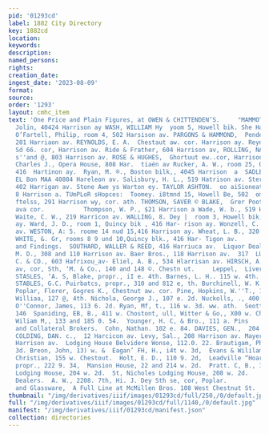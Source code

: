 ```yaml
---
pid: '01293cd'
label: 1882 City Directory
key: 1882cd
location: 
keywords: 
description: 
named_persons: 
rights: 
creation_date: 
ingest_date: '2023-08-09'
format: 
source: 
order: '1293'
layout: cmhc_item
text: 'One Price and Plain Figures, at OWEN & CHITTENDEN’S.     "MAMMOTH STOCKS,  Murphy,
  Jolin, 40424 Harrison ay WASH, WILLIAM Hy  yoom 5, Howell bik. She Harrison av.
  O’Fartell, Philip, room 4, 502 Harsison av. PARGONS & HAMMOND,  Pendery Fenders,
  201 Harriaon av. REYNOLDS, E. A.  Chestaut aw. cor. Harrison ay. Reynolda, JL, B.,
  Sd 66. cor, Harrison av. Ride & Frather, 604 Harrison av, ROLLING, NATHANIE  room
  s''and @, 803 Harrison av. ROSE & HUGHES,  Ghortuut ew..cor, Harrison av. Rowell,
  Charles J., Opera House, 808 Har.  tiaén av Rucker, A. W., room 25, Quincy bik,
  416  Hartinon ay.  Ryan, M. ®., Boston bilk,, 4045 Harrison  a  SADLER, THOMAS,  ase
  EL Bon MAA 40804 Hareleon av. Salisbury, H. L., 519 Hatrison av. Sterling & Gosa,
  402 Harrigan av. Stone Awe ys Warton ey. TAYLOR ASHTON.  oo aiSioneat. Taylor Woody,
  8 Harrison a. TUmPLoR sHopces:  Toomey. i8tmnd 15, Howell Be, 502  ome ae  ‘Taoten
  ftelss, 291 Harrison wy, cor. ath. THOMSON, SAVER © BLAKE,  Grer Poot Giles, Hartieou
  ava cor.           Thompson, W. P., $21 Harrison a Wade, W. b., S19 Harrigon av.
  Waite, C. W., 219 Harricon av. WALLING, 8. Dey |  room 3, Howell bik, 502 Harrison
  ay. Ward, J. D., room 1, Quincy bik , 416 Har- rison ay. Wonzell, C. H., 805 Harrison
  av. WESTON, A: 5. roome 14 nud 15,416 Harrison ay. Wheat, L. B., 320 Harrison uv.
  WHITE, &. Gr, rooms 8 9 und 10,Quincy blk., 416 Har- Tigon av.           Leather
  and Findings.  SOUTHARD, WALLER & REED, 416 Harriuca av.  Liquor Dealers.  Altman,
  M. D., 308 and 110 Harrison av. Baer Bros., 118 Harrison av.  317  LUM  CONRAD,
  C. & CO., 603 Hafrixou_av- Eliel, A. B., 534 Hlarrisan av. HIRSCH, A. & BRO., “Harrison
  av, cor, Sth, ‘M. & Co., 140 and 148 ©. Chestn ut.     Leppel,  Livery Stables.  AVENUE
  STASLES, ‘A. S, Blake, propr., iI e. 4th. Barnes, L. H.. 115 w. 4th. BLACK HAWK
  STABLES, G.C. Puirbatcs, propr., 310 and 812 e, th. Burchinell, W. K., 6th aw. cor.
  Poplar, Florer, Gogres K., Chestnut aw. cor. Pine, Hopkins, W.''T., 119 ¢. 3d. Irvine,
  Williaa, 127 @, 4th. Nichola, George J., 107 e. 2d. Nuckolls, ., 400 w. Chestaut.
  O''Connor, James, 113 6. 2d. Ryan, Mf, t., 116 w. 3d. ww. ath.  Seott''& Allen,
  146  Spaniding, EB, B., 411 w. Chostont, ull, Witter & Go,, X00 w. Chestuut,  ‘Watson,
  Wiliam M,, 133 and 185 0. 54.  Younger, H. C, & Bro., 111 a. Pins     &                Loan
  and Collateral Brokers.  Cohn, Nathan. 102 e. 84. DAVIES, GEN.,  204 Herrlaon at
  COLDING, DAN. c.,  12 Harcicon av. Levy, Sal., 208 Harrison av. Mayer, Sain., 125
  Harrison av.  Lodging House Belvidere Wonse, 112.0. 22. Brautigam, Philip, 221 e,
  3d. Breon, John, 13) w. &  Eagan’ FH, H., i4t w. 3d,  Evans & Wililams. 140 w, 2d.  Gude,
  Christian, 155 w. Chestout.  Holt, E. D., 110 9. 2d,  Leadville “Hoare, Thomae Kendrick,
  propr., 222 9. 34,  Mansion House, 22 and 214 w. 2d.  Pratt. C, B., 144''w. 2d.  ‘Star
  Lodging House, 204 w. 2d.  St, Nicholes Lodging House, 208 w. 2d.                  Lumber
  Dealers.  A. W., 2208. 7th, Hi. J. Dey Sth se, cor, Poplar.             Crockery
  and Glassware,  A Full Line at McMillen Bros. 108 West Chestnut St. '
thumbnail: "/img/derivatives/iiif/images/01293cd/full/250,/0/default.jpg"
full: "/img/derivatives/iiif/images/01293cd/full/1140,/0/default.jpg"
manifest: "/img/derivatives/iiif/01293cd/manifest.json"
collection: directories
---
```

